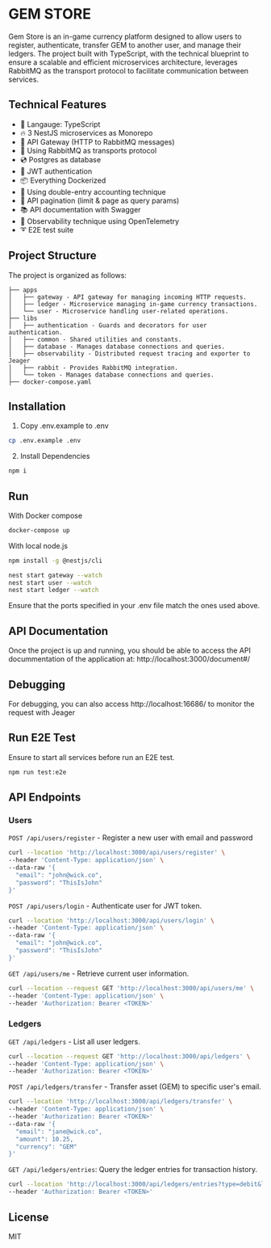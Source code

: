 # GEM STORE

Gem Store is an in-game currency platform designed to allow users to register, authenticate, transfer GEM to another user, and manage their ledgers. The project built with TypeScript, with the technical blueprint to ensure a scalable and efficient microservices architecture, leverages RabbitMQ as the transport protocol to facilitate communication between services.

## Technical Features
- 💜 Langauge: TypeScript
- 🔥 3 NestJS microservices as Monorepo
- 🚪 API Gateway (HTTP to RabbitMQ messages)
- 🐇 Using RabbitMQ as transports protocol
- 💿 Postgres as database
- 🔑 JWT authentication
- 📦 Everything Dockerized
- 📖 Using double-entry accounting technique
- 🔢 API pagination (limit & page as query params)
- 📚 API documentation with Swagger
- 👀 Observability technique using OpenTelemetry
- ➰ E2E test suite

## Project Structure
The project is organized as follows:

```
├── apps
│   ├── gateway - API gateway for managing incoming HTTP requests.
│   ├── ledger - Microservice managing in-game currency transactions.
│   └── user - Microservice handling user-related operations.
├── libs
│   ├── authentication - Guards and decorators for user authentication.
│   ├── common - Shared utilities and constants.
│   ├── database - Manages database connections and queries.
│   ├── observability - Distributed request tracing and exporter to Jeager
│   ├── rabbit - Provides RabbitMQ integration.
│   └── token - Manages database connections and queries.
├── docker-compose.yaml
```

## Installation
1. Copy .env.example to .env
```bash
cp .env.example .env
```
2. Install Dependencies
```bash
npm i
```

 ## Run

 With Docker compose
 ```bash
 docker-compose up
 ```

 With local node.js
 ```bash
 npm install -g @nestjs/cli

 nest start gateway --watch
 nest start user --watch
 nest start ledger --watch
 ```

Ensure that the ports specified in your .env file match the ones used above.

## API Documentation
Once the project is up and running, you should be able to access the API docummentation of the application at: http://localhost:3000/document#/

## Debugging
For debugging, you can also access http://localhost:16686/ to monitor the request with Jeager

## Run E2E Test

Ensure to start all services before run an E2E test.

```bash
npm run test:e2e
```

## API Endpoints

### Users
`POST /api/users/register` - Register a new user with email and password
```bash
curl --location 'http://localhost:3000/api/users/register' \
--header 'Content-Type: application/json' \
--data-raw '{
  "email": "john@wick.co",
  "password": "ThisIsJohn"
}'
```

`POST /api/users/login` - Authenticate user for JWT token.
```bash
curl --location 'http://localhost:3000/api/users/login' \
--header 'Content-Type: application/json' \
--data-raw '{
  "email": "john@wick.co",
  "password": "ThisIsJohn"
}'
```

`GET /api/users/me` - Retrieve current user information.
```bash
curl --location --request GET 'http://localhost:3000/api/users/me' \
--header 'Content-Type: application/json' \
--header 'Authorization: Bearer <TOKEN>'
```

### Ledgers
`GET /api/ledgers` - List all user ledgers.
```bash
curl --location --request GET 'http://localhost:3000/api/ledgers' \
--header 'Content-Type: application/json' \
--header 'Authorization: Bearer <TOKEN>'
```

`POST /api/ledgers/transfer` - Transfer asset (GEM) to specific user's email.
```bash
curl --location 'http://localhost:3000/api/ledgers/transfer' \
--header 'Content-Type: application/json' \
--header 'Authorization: Bearer <TOKEN>'
--data-raw '{
  "email": "jane@wick.co",
  "amount": 10.25,
  "currency": "GEM"
}'
```

`GET /api/ledgers/entries`: Query the ledger entries for transaction history.
```bash
curl --location 'http://localhost:3000/api/ledgers/entries?type=debit&limit=50&page=1&currency=gem' \
--header 'Authorization: Bearer <TOKEN>'
```

## License
MIT